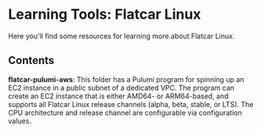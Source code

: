 # Learning Tools: Flatcar Linux

Here you'll find some resources for learning more about Flatcar Linux.

## Contents

**flatcar-pulumi-aws**: This folder has a Pulumi program for spinning up an EC2 instance in a public subnet of a dedicated VPC. The program can create an EC2 instance that is either AMD64- or ARM64-based, and supports all Flatcar Linux release channels (alpha, beta, stable, or LTS). The CPU architecture and release channel are configurable via configuration values.
